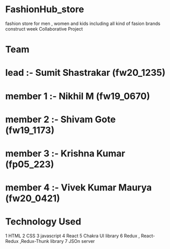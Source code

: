# FashionHub_store 
fashion store for men , women and kids including all kind of fasion brands
construct week  Collaborative Project 
# Team
# lead :- Sumit Shastrakar (fw20_1235)
# member 1 :- Nikhil M  (fw19_0670)
# member 2 :- Shivam Gote (fw19_1173)
# member 3 :- Krishna Kumar  (fp05_223)
# member 4 :- Vivek Kumar Maurya (fw20_0421)

# Technology Used
 1 HTML
 2 CSS
 3 javascript
 4 React
 5 Chakra UI library
 6 Redux , React-Redux  ,Redux-Thunk library
 7 JSOn server

